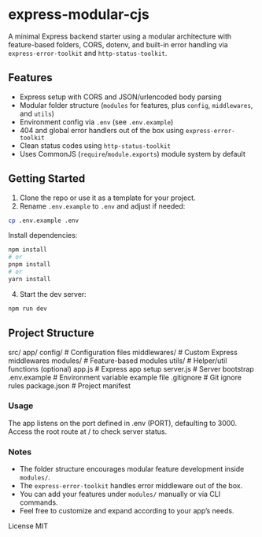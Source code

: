 # express-modular-cjs

A minimal Express backend starter using a modular architecture with feature-based folders, CORS, dotenv, and built-in error handling via `express-error-toolkit` and `http-status-toolkit`.

## Features

- Express setup with CORS and JSON/urlencoded body parsing
- Modular folder structure (`modules` for features, plus `config`, `middlewares`, and `utils`)
- Environment config via `.env` (see `.env.example`)
- 404 and global error handlers out of the box using `express-error-toolkit`
- Clean status codes using `http-status-toolkit`
- Uses CommonJS (`require`/`module.exports`) module system by default

## Getting Started

1. Clone the repo or use it as a template for your project.
2. Rename `.env.example` to `.env` and adjust if needed:

```bash
cp .env.example .env
```

Install dependencies:

```bash
npm install
# or
pnpm install
# or
yarn install
```

4. Start the dev server:

```bash
npm run dev
```

## Project Structure

src/
app/
config/ # Configuration files
middlewares/ # Custom Express middlewares
modules/ # Feature-based modules
utils/ # Helper/util functions (optional)
app.js # Express app setup
server.js # Server bootstrap
.env.example # Environment variable example file
.gitignore # Git ignore rules
package.json # Project manifest

### Usage

The app listens on the port defined in .env (PORT), defaulting to 3000.
Access the root route at / to check server status.

### Notes

- The folder structure encourages modular feature development inside `modules/`.
- The `express-error-toolkit` handles error middleware out of the box.
- You can add your features under `modules/` manually or via CLI commands.
- Feel free to customize and expand according to your app’s needs.

License
MIT
